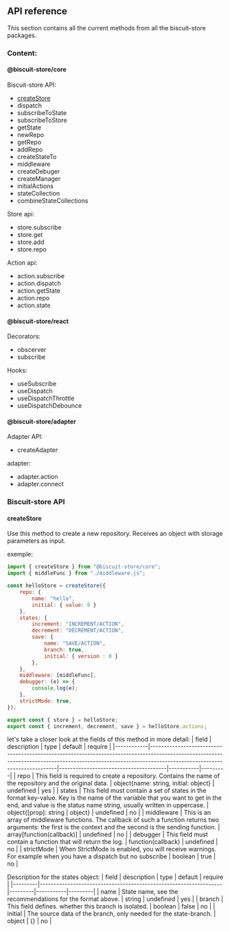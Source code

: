 ## API reference
This section contains all the current methods from all the biscuit-store packages.

### Content:
#### @biscuit-store/core

Biscuit-store API:
- [createStore](#createStore)
- dispatch
- subscribeToState
- subscribeToStore
- getState
- newRepo
- getRepo
- addRepo
- createStateTo
- middleware
- createDebuger
- createManager
- initialActions
- stateCollection
- combineStateCollections

Store api:
- store.subscribe
- store.get
- store.add
- store.repo

Action api:
- action.subscribe
- action.dispatch
- action.getState
- action.repo
- action.state

#### @biscuit-store/react

Decorators:
- obscerver
- subscribe

Hooks:
- useSubscribe
- useDispatch
- useDispatchThrottle
- useDispatchDebounce

#### @biscuit-store/adapter

Adapter API:
- createAdapter

adapter:
- adapter.action
- adapter.connect


### Biscuit-store API
#### createStore
Use this method to create a new repository. Receives an object with storage parameters as input.

exemple:
```javascript
import { createStore } from "@biscuit-store/core";
import { middleFunc } from "./middleware.js";

const helloStore = createStore({
    repo: {
        name: "hello",
        initial: { value: 0 }
    },
    states: {
        increment: "INCREMENT/ACTION",
        decrement: "DECREMENT/ACTION",
        save: {
            name: "SAVE/ACTION",
            branch: true,
            initial: { version : 0 }
        },
    }, 
    middleware: [middleFunc],
    debugger: (e) => {
        console.log(e);
    },
    strictMode: true,
});

export const { store } = helloStore;
export const { increment, decrement, save } = helloStore.actions;
```
let's take a closer look at the fields of this method in more detail:
| field      | description                                                                                                                                                                                            | type                                  | default   | require |
|------------|--------------------------------------------------------------------------------------------------------------------------------------------------------------------------------------------------------|---------------------------------------|-----------|---------|
| repo       | This field is required to create a repository.  Contains the name of the repository and the original data.                                                                                             | object{name: string, initial: object} | undefined | yes     |
| states     | This field must contain a set of states in the format key-value.  Key is the name of the variable that you want to get in the end,  and value is the status name string, usually written in uppercase. | object{[prop]: string \| object}      | undefined | no      |
| middleware | This is an array of middleware functions.  The callback of such a function returns two arguments:  the first is the context and the second is the sending function.                                    | array[function(callback)]             | undefined | no      |
| debugger   | This field must contain a function that will return the log.                                                                                                                                           | function(callback)                    | undefined | no      |
| strictMode | When StrictMode is enabled, you will receive warnings. For example when you have a dispatch but no subscribe                                                                                           | boolean                               | true      | no      |


Description for the states object:
| field   | description                                                      | type    | default   | require |
|---------|------------------------------------------------------------------|---------|-----------|---------|
| name    | State name, see the recommendations for the format above.        | string  | undefined | yes     |
| branch  | This field defines. whether this branch is isolated.             | boolean | false     | no      |
| initial | The source data of the branch, only needed for the state-branch. | object  | {}        | no      |